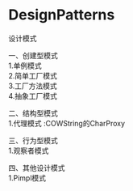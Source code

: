 # DesignPatterns
设计模式 <br>

一、创建型模式 <br>
1.单例模式  <br>
2.简单工厂模式 <br>
3.工厂方法模式 <br>
4.抽象工厂模式 <br>

二、结构型模式 <br>
1.代理模式 :COWString的CharProxy <br>

三、行为型模式 <br>
1.观察者模式

四、其他设计模式 <br>
1.Pimpl模式 <br>

